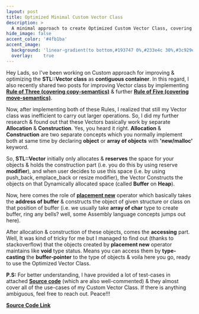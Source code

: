 ```yaml
---
layout: post
title: Optimized Minimal Custom Vector Class
description: >
  A minimal approach to create Optimized Custom Vector Class, covering 'Rule of Five' & implementing the concept of 'Mapping Objects on Dynamically Allocated Buffer'.
hide_image: false
accent_color: '#4fb1ba'
accent_image:
  background: 'linear-gradient(to bottom,#193747 0%,#233e4c 30%,#3c929e 50%,#d5d5d4 70%,#cdccc8 100%)'
  overlay:    true
---
```


Hey Lads, so I've been working on Custom approach for improving & optimizing the **STL::Vector class** as **contiguous container**. In this regard, I also recently shared two posts  for improving Vector class by implementing [**Rule of Three (covering copy-semantics)**](/assets/blog_material/Rule_of_Three.pdf) & further [**Rule of Five (covering move-semantics)**](https://www.internalpointers.com/post/c-rvalue-references-and-move-semantics-beginners).

Now, after implementing both of these Rules, I realized that still my Vector class was inefficient to carry out larger operations. So, I did my further research & found out that these Vectors basically work by separate **Allocation** & **Construction**. Yes, you heard it right. **Allocation** & **Construction** are two separate concepts which you normally implement both at same time by declaring **object** or **array of objects** with **'new/malloc'** keyword.

So, **STL::Vector** initially only allocates & **reserves** the space for your objects & holds the construction part (i.e. you do this by using reserve **modifier**), and when user decides to use this space (i.e. by using push_back, emplace_back or resize modifier), the Vector Constructs the objects on that Dynamically allocated space (called **Buffer** on **Heap**).

Now, here comes the role of [**placement new**](https://www.geeksforgeeks.org/placement-new-operator-cpp/#:~:text=Placement%20new%20is%20a%20variation,object%20in%20the%20passed%20memory.) operator which basically takes the **address of buffer** & constructs the object of given structure or class on that position of buffer (i.e. we usually take **array of char** type to create buffer, ring any bells? well, some Assembly language concepts jumps out here).

After allocation & construction of these objects, comes the **accessing** part. Well, It was kind of tricky for me but I managed to find out (thanks to stackoverflow) that the objects created by **placement new** operator maintains like **void** type status. Means you can access them by **type-casting** the **buffer-pointer** to the type of objects & voila here you go, ready to use the Optimized Vector Class.

**P.S:** For better understanding, I have provided a lot of test-cases in attached [**Source code**](/assets/blog_material/Improved_Vector_Class.cpp) (which are also well-commented) & they almost cover all of the use-cases of my Custom Vector Class. If there is anything ambiguous, feel free to reach out. Peace!!!

[**Source Code Link**](/assets/blog_material/Improved_Vector_Class.cpp)
